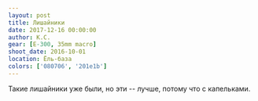 ```yaml
---
layout: post
title: Лишайники
date: 2017-12-16 00:00:00
author: К.С.
gear: [E-300, 35mm macro]
shoot_date: 2016-10-01
location: Ёль-база
colors: ['080706', '201e1b']
---
```

Такие лишайники уже были, но эти -- лучше, потому что с капельками.
